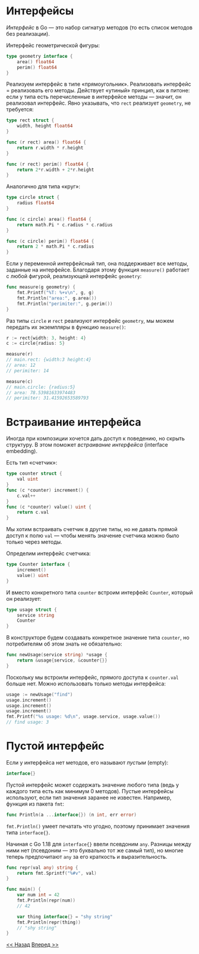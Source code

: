 # Интерфейсы

*Интерфейс* в Go — это набор сигнатур методов (то есть список методов без реализации).

Интерфейс геометрической фигуры:

```go
type geometry interface {
    area() float64
    perim() float64
}
```

Реализуем интерфейс в типе «прямоугольник». Реализовать интерфейс = реализовать его методы. Действует «утиный» принцип, как в питоне: если у типа есть перечисленные в интерфейсе методы — значит, он реализовал интерфейс. Явно указывать, что `rect` реализует `geometry`, не требуется:

```go
type rect struct {
    width, height float64
}

func (r rect) area() float64 {
    return r.width * r.height
}

func (r rect) perim() float64 {
    return 2*r.width + 2*r.height
}
```

Аналогично для типа «круг»:

```go
type circle struct {
    radius float64
}

func (c circle) area() float64 {
    return math.Pi * c.radius * c.radius
}

func (c circle) perim() float64 {
    return 2 * math.Pi * c.radius
}
```

Если у переменной интерфейсный тип, она поддерживает все методы, заданные на интерфейсе. Благодаря этому функция `measure()` работает с любой фигурой, реализующей интерфейс `geometry`:

```go
func measure(g geometry) {
    fmt.Printf("%T: %+v\n", g, g)
    fmt.Println("area:", g.area())
    fmt.Println("perimiter:", g.perim())
}
```

Раз типы `circle` и `rect` реализуют интерфейс `geometry`, мы можем передать их экземпляры в функцию `measure()`:

```go
r := rect{width: 3, height: 4}
c := circle{radius: 5}

measure(r)
// main.rect: {width:3 height:4}
// area: 12
// perimiter: 14

measure(c)
// main.circle: {radius:5}
// area: 78.53981633974483
// perimiter: 31.41592653589793
```

# Встраивание интерфейса

Иногда при композиции хочется дать доступ к поведению, но скрыть структуру. В этом поможет *встраивание интерфейса* (interface embedding).

Есть тип «счетчик»:

```go
type counter struct {
    val uint
}
func (c *counter) increment() {
    c.val++
}
func (c *counter) value() uint {
    return c.val
}
```

Мы хотим встраивать счетчик в другие типы, но не давать прямой доступ к полю `val` — чтобы менять значение счетчика можно было только через методы.

Определим интерфейс счетчика:

```go
type Counter interface {
    increment()
    value() uint
}
```

И вместо конкретного типа `counter` встроим интерфейс `Counter`, который он реализует:

```go
type usage struct {
    service string
    Counter
}
```

В конструкторе будем создавать конкретное значение типа `counter`, но потребителям об этом знать не обязательно:

```go
func newUsage(service string) *usage {
    return &usage{service, &counter{}}
}
```

Поскольку мы встроили интерфейс, прямого доступа к `counter.val` больше нет. Можно использовать только методы интерфейса:

```go
usage := newUsage("find")
usage.increment()
usage.increment()
usage.increment()
fmt.Printf("%s usage: %d\n", usage.service, usage.value())
// find usage: 3
```

# Пустой интерфейс

Если у интерфейса нет методов, его называют *пустым* (empty):

```go
interface{}
```

Пустой интерфейс может содержать значение любого типа (ведь у каждого типа есть как минимум 0 методов). Пустые интерфейсы используют, если тип значения заранее не известен. Например, функция из пакета `fmt`:

```go
func Println(a ...interface{}) (n int, err error)
```

`fmt.Println()` умеет печатать что угодно, поэтому принимает значения типа `interface{}`.

Начиная с Go 1.18 для `interface{}` ввели псевдоним `any`. Разницы между ними нет (псевдоним — это буквально тот же самый тип), но многие теперь предпочитают `any` за его краткость и выразительность.

```go
func repr(val any) string {
    return fmt.Sprintf("%#v", val)
}

func main() {
    var num int = 42
    fmt.Println(repr(num))
    // 42

    var thing interface{} = "shy string"
    fmt.Println(repr(thing))
    // "shy string"
}
```

[<< Назад](content.md) [Вперед >>](type-switch-and-assertion.md)